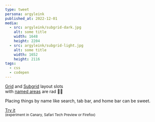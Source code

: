 ```yaml
---
type: tweet
persona: argyleink
published_at: 2022-12-01
media:
  - src: argyleink/subgrid-dark.jpg
    alt: some title
    width: 1648
    height: 2204
  - src: argyleink/subgrid-light.jpg
    alt: some title
    width: 1652
    height: 2116
tags: 
  - css
  - codepen
---
```

[Grid](https://developer.mozilla.org/docs/Web/CSS/grid) and 
[Subgrid](https://developer.mozilla.org/docs/Web/CSS/CSS_Grid_Layout/Subgrid) 
layout slots  
with [named areas](https://developer.mozilla.org/docs/Web/CSS/grid-template-areas) are rad 🤘💀

Placing things by name like search, tab bar, and home bar can be sweet.

[Try it](https://codepen.io/argyleink/pen/gOKXKYQ)  
<small>(experiment in Canary, Safari Tech Preview or Firefox)</small>